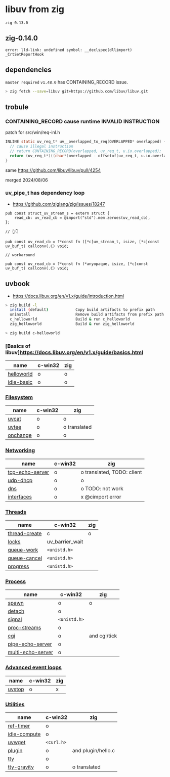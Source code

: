 # libuv from zig

`zig-0.13.0`

## zig-0.14.0

```
error: lld-link: undefined symbol: __declspec(dllimport) _CrtSetReportHook
```

## dependencies

`master required` `v1.48.0` has CONTAINING_RECORD issue.

```sh
> zig fetch --save=libuv git+https://github.com/libuv/libuv.git
```

## trobule

### CONTAINING_RECORD cause runtime INVALID INSTRUCTION

patch for src/win/req-inl.h

```c
INLINE static uv_req_t* uv__overlapped_to_req(OVERLAPPED* overlapped) {
  // cause illegal instruction
  // return CONTAINING_RECORD(overlapped, uv_req_t, u.io.overlapped);
  return (uv_req_t*)((char*)overlapped - offsetof(uv_req_t, u.io.overlapped));
}
```

same https://github.com/libuv/libuv/pull/4254

merged 2024/08/06

### uv_pipe_t has dependency loop

- https://github.com/ziglang/zig/issues/18247

```zig
pub const struct_uv_stream_s = extern struct {
    read_cb: uv_read_cb = @import("std").mem.zeroes(uv_read_cb),
};

// 👆👇

pub const uv_read_cb = ?*const fn ([*c]uv_stream_t, isize, [*c]const uv_buf_t) callconv(.C) void;

// workaround

pub const uv_read_cb = ?*const fn (*anyopaque, isize, [*c]const uv_buf_t) callconv(.C) void;
```

## uvbook

- https://docs.libuv.org/en/v1.x/guide/introduction.html

```sh
> zig build -l
  install (default)            Copy build artifacts to prefix path
  uninstall                    Remove build artifacts from prefix path
  c_helloworld                 Build & run c_helloworld
  zig_helloworld               Build & run zig_helloworld

> zig build c-helloworld
```

### [Basics of libuv]https://docs.libuv.org/en/v1.x/guide/basics.html

| name                                                                               | c-win32 | zig |
| ---------------------------------------------------------------------------------- | ------- | --- |
| [helloworld](https://github.com/libuv/libuv/blob/v1.x/docs/code/helloworld/main.c) | o       | o   |
| [idle-basic](https://github.com/libuv/libuv/blob/v1.x/docs/code/idle-basic/main.c) | o       | o   |

### [Filesystem](https://docs.libuv.org/en/v1.x/guide/filesystem.html)

| name                                                                           | c-win32 | zig          |
| ------------------------------------------------------------------------------ | ------- | ------------ |
| [uvcat](https://github.com/libuv/libuv/blob/v1.x/docs/code/uvcat/main.c)       | o       | o            |
| [uvtee](https://github.com/libuv/libuv/blob/v1.x/docs/code/uvtee/main.c)       | o       | o translated |
| [onchange](https://github.com/libuv/libuv/blob/v1.x/docs/code/onchange/main.c) | o       | o            |

### [Networking](https://docs.libuv.org/en/v1.x/guide/networking.html)

| name                                                                                         | c-win32 | zig                        |
| -------------------------------------------------------------------------------------------- | ------- | -------------------------- |
| [tcp-echo-server](https://github.com/libuv/libuv/blob/v1.x/docs/code/tcp-echo-server/main.c) | o       | o translated, TODO: client |
| [udp-dhcp](https://github.com/libuv/libuv/blob/v1.x/docs/code/udp-dhcp/main.c)               | o       | o                          |
| [dns](https://github.com/libuv/libuv/blob/v1.x/docs/code/dns/main.c)                         | o       | o TODO: not work           |
| [interfaces](https://github.com/libuv/libuv/blob/v1.x/docs/code/interfaces/main.c)           | o       | x @cimport error           |

### [Threads](https://docs.libuv.org/en/v1.x/guide/threads.html)

| name                                                                                     | c-win32         | zig |
| ---------------------------------------------------------------------------------------- | --------------- | --- |
| [thread-create](https://github.com/libuv/libuv/blob/v1.x/docs/code/thread-create/main.c) | c               | o   |
| [locks](https://github.com/libuv/libuv/blob/v1.x/docs/code/locks/main.c)                 | uv_barrier_wait |     |
| [queue-work](https://github.com/libuv/libuv/blob/v1.x/docs/code/queue-work/main.c)       | `<unistd.h>`    |     |
| [queue-cancel](https://github.com/libuv/libuv/blob/v1.x/docs/code/queue-cancel/main.c)   | `<unistd.h>`    |     |
| [progress](https://github.com/libuv/libuv/blob/v1.x/docs/code/progress/main.c)           | `<unistd.h>`    |     |

### [Process](https://docs.libuv.org/en/v1.x/guide/process.html)

| name                                                                                             | c-win32      | zig          |
| ------------------------------------------------------------------------------------------------ | ------------ | ------------ |
| [spawn](https://github.com/libuv/libuv/blob/v1.x/docs/code/spawn/main.c)                         | o            | o            |
| [detach](https://github.com/libuv/libuv/blob/v1.x/docs/code/detach/main.c)                       | o            |              |
| [signal](https://github.com/libuv/libuv/blob/v1.x/docs/code/signal/main.c)                       | `<unistd.h>` |              |
| [proc-streams](https://github.com/libuv/libuv/blob/v1.x/docs/proc-streams/locks/main.c)          | o            |              |
| [cgi](https://github.com/libuv/libuv/blob/v1.x/docs/code/cgi/main.c)                             | o            | and cgi/tick |
| [pipe-echo-server](https://github.com/libuv/libuv/blob/v1.x/docs/code/pipe-echo-server/main.c)   | o            |              |
| [multi-echo-server](https://github.com/libuv/libuv/blob/v1.x/docs/code/multi-echo-server/main.c) | o            |              |

### [Advanced event loops](https://docs.libuv.org/en/v1.x/guide/eventloops.html)

| name                                                                       | c-win32 | zig |
| -------------------------------------------------------------------------- | ------- | --- |
| [uvstop](https://github.com/libuv/libuv/blob/v1.x/docs/code/uvstop/main.c) | o       | x   |

### [Utilities](https://docs.libuv.org/en/v1.x/guide/utilities.html)

| name                                                                                     | c-win32    | zig                |
| ---------------------------------------------------------------------------------------- | ---------- | ------------------ |
| [ ref-timer ](https://github.com/libuv/libuv/blob/v1.x/docs/code/ref-timer/main.c)       | o          |                    |
| [ idle-compute ](https://github.com/libuv/libuv/blob/v1.x/docs/code/idle-compute/main.c) | o          |                    |
| [ uvwget ](https://github.com/libuv/libuv/blob/v1.x/docs/code/uvwget/main.c)             | `<curl.h>` |                    |
| [ plugin ](https://github.com/libuv/libuv/blob/v1.x/docs/code/plugin/main.c)             | o          | and plugin/hello.c |
| [ tty ](https://github.com/libuv/libuv/blob/v1.x/docs/code/tty/main.c)                   | o          |                    |
| [ tty-gravity ](https://github.com/libuv/libuv/blob/v1.x/docs/code/tty-gravity/main.c)   | o          | o translated       |
